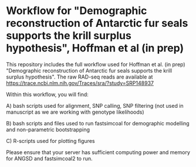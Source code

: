 # Workflow for "Demographic reconstruction of Antarctic fur seals supports the krill surplus hypothesis", Hoffman et al (in prep)

This repository includes the full workflow used for Hoffman et al. (in prep) "Demographic reconstruction of Antarctic fur seals supports the krill surplus hypothesis". The raw RAD-seq reads are available at https://trace.ncbi.nlm.nih.gov/Traces/sra/?study=SRP148937

Within this workflow, you will find:

A) bash scripts used for alignment, SNP calling, SNP filtering (not used in manuscript as we are working with genotype likelihoods)

B) bash scripts and files used to run fastsimcoal for demographic modelling and non-parametric bootstrapping

C) R-scripts used for plotting figures

Please ensure that your server has sufficient computing power and memory for ANGSD and fastsimcoal2 to run.
